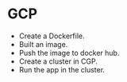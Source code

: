 # GCP

- Create a Dockerfile.
- Built an image.
- Push the image to docker hub.
- Create a cluster in CGP.
- Run the app in the cluster.
